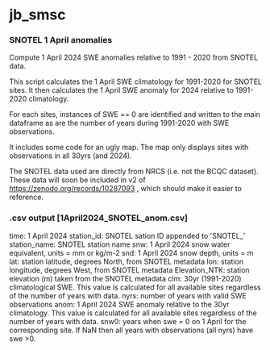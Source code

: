 # jb_smsc

### SNOTEL 1 April anomalies

Compute 1 April 2024 SWE anomalies relative to 1991 - 2020 from SNOTEL data.

This script calculates the 1 April SWE climatology for 1991-2020 for SNOTEL sites. It then calculates the 1 April SWE anomaly for 2024 relative to 1991-2020 climatology.

For each sites, instances of SWE == 0 are identified and written to the main dataframe as are the number of years during 1991-2020 with SWE observations.

It includes some code for an ugly map. The map only displays sites with observations in all 30yrs (and 2024).

The SNOTEL data used are directly from NRCS (i.e. not the BCQC dataset). These data will soon be included in v2 of https://zenodo.org/records/10287093 , which should make it easier to reference.

### .csv output [1April2024_SNOTEL_anom.csv]
time: 1 April 2024
station_id: SNOTEL sation ID appended to 'SNOTEL_'
station_name: SNOTEL station name
snw: 1 April 2024 snow water equivalent, units = mm or kg/m-2
snd: 1 April 2024 snow depth, units = m
lat: station latitude, degrees North, from SNOTEL metadata
lon: station longitude, degrees West, from SNOTEL metadata
Elevation_NTK: station elevation (m) taken from the SNOTEL metadata
clm: 30yr (1991-2020) climatological SWE. This value is calculated for all available sites regardless of the number of years with data.
nyrs: number of years with valid SWE observations
anom: 1 April 2024 SWE anomaly relative to the 30yr climatology. This value is calculated for all available sites regardless of the number of years with data.
snw0: years when swe = 0 on 1 April for the corresponding site. If NaN then all years with observations (all nyrs) have swe >0.
